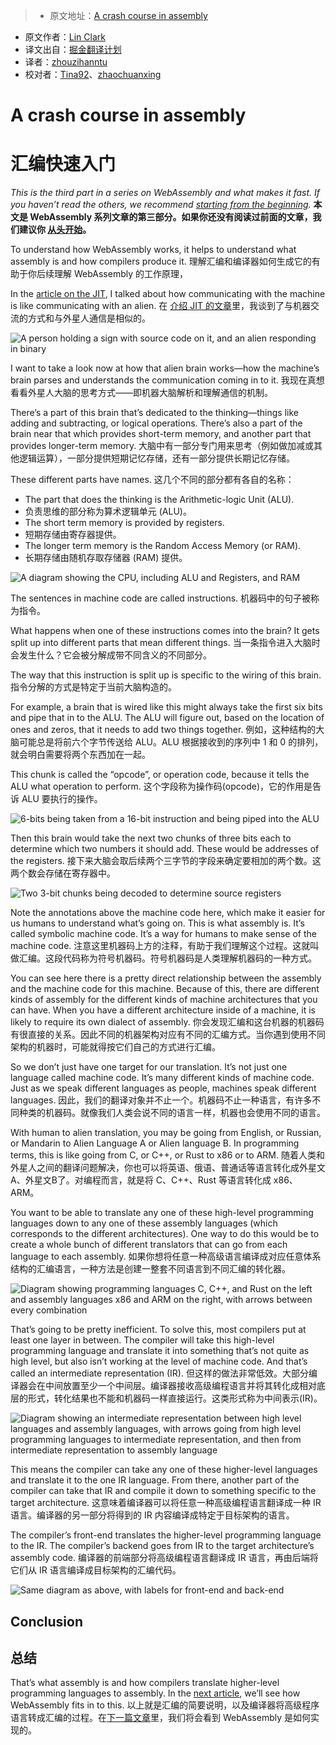 > * 原文地址：[A crash course in assembly](https://hacks.mozilla.org/2017/02/a-crash-course-in-assembly/)
* 原文作者：[Lin Clark](https://code-cartoons.com/@linclark)
* 译文出自：[掘金翻译计划](https://github.com/xitu/gold-miner)
* 译者：[zhouzihanntu](https://github.com/zhouzihanntu)
* 校对者：[Tina92](https://github.com/Tina92)、[zhaochuanxing](https://github.com/zhaochuanxing)
# A crash course in assembly
# 汇编快速入门

*This is the third part in a series on WebAssembly and what makes it fast. If you haven’t read the others, we recommend [starting from the beginning](https://hacks.mozilla.org/2017/02/a-cartoon-intro-to-webassembly/).*
**本文是 WebAssembly 系列文章的第三部分。如果你还没有阅读过前面的文章，我们建议你 [从头开始](https://hacks.mozilla.org/2017/02/a-cartoon-intro-to-webassembly/)。**

To understand how WebAssembly works, it helps to understand what assembly is and how compilers produce it.
理解汇编和编译器如何生成它的有助于你后续理解 WebAssembly 的工作原理，

In the [article on the JIT](https://hacks.mozilla.org/2017/02/a-crash-course-in-just-in-time-jit-compilers/), I talked about how communicating with the machine is like communicating with an alien.
在 [介绍 JIT 的文章](https://hacks.mozilla.org/2017/02/a-crash-course-in-just-in-time-jit-compilers/)里，我谈到了与机器交流的方式和与外星人通信是相似的。

![A person holding a sign with source code on it, and an alien responding in binary](https://2r4s9p1yi1fa2jd7j43zph8r-wpengine.netdna-ssl.com/files/2017/02/03-01-alien03-500x286.png)

I want to take a look now at how that alien brain works—how the machine’s brain parses and understands the communication coming in to it.
我现在真想看看外星人大脑的思考方式——即机器大脑解析和理解通信的机制。

There’s a part of this brain that’s dedicated to the thinking—things like adding and subtracting, or logical operations. There’s also a part of the brain near that which provides short-term memory, and another part that provides longer-term memory.
大脑中有一部分专门用来思考（例如做加减或其他逻辑运算），一部分提供短期记忆存储，还有一部分提供长期记忆存储。
 
These different parts have names.
这几个不同的部分都有各自的名称：

- The part that does the thinking is the Arithmetic-logic Unit (ALU).
- 负责思维的部分称为算术逻辑单元 (ALU)。
- The short term memory is provided by registers.
- 短期存储由寄存器提供。
- The longer term memory is the Random Access Memory (or RAM).
- 长期存储由随机存取存储器 (RAM) 提供。

![A diagram showing the CPU, including ALU and Registers, and RAM](https://2r4s9p1yi1fa2jd7j43zph8r-wpengine.netdna-ssl.com/files/2017/02/03-02-computer_architecture09-500x302.png)

The sentences in machine code are called instructions.
机器码中的句子被称为指令。

What happens when one of these instructions comes into the brain? It gets split up into different parts that mean different things.
当一条指令进入大脑时会发生什么？它会被分解成带不同含义的不同部分。

The way that this instruction is split up is specific to the wiring of this brain.
指令分解的方式是特定于当前大脑构造的。

For example, a brain that is wired like this might always take the first six bits and pipe that in to the ALU. The ALU will figure out, based on the location of ones and zeros, that it needs to add two things together.
例如，这种结构的大脑可能总是将前六个字节传送给 ALU。ALU 根据接收到的序列中 1 和 0 的排列，就会明白需要将两个东西加在一起。

This chunk is called the “opcode”, or operation code, because it tells the ALU what operation to perform.
这个字段称为操作码(opcode)，它的作用是告诉 ALU 要执行的操作。

![6-bits being taken from a 16-bit instruction and being piped into the ALU](https://2r4s9p1yi1fa2jd7j43zph8r-wpengine.netdna-ssl.com/files/2017/02/03-03-computer_architecture12-500x354.png)

Then this brain would take the next two chunks of three bits each to determine which two numbers it should add. These would be addresses of the registers.
接下来大脑会取后续两个三字节的字段来确定要相加的两个数。这两个数会存储在寄存器中。

![Two 3-bit chunks being decoded to determine source registers](https://2r4s9p1yi1fa2jd7j43zph8r-wpengine.netdna-ssl.com/files/2017/02/03-04-computer_architecture17-500x352.png)

Note the annotations above the machine code here, which make it easier for us humans to understand what’s going on. This is what assembly is. It’s called symbolic machine code. It’s a way for humans to make sense of the machine code.
注意这里机器码上方的注释，有助于我们理解这个过程。这就叫做汇编。这段代码称为符号机器码。符号机器码是人类理解机器码的一种方式。

You can see here there is a pretty direct relationship between the assembly and the machine code for this machine. Because of this, there are different kinds of assembly for the different kinds of machine architectures that you can have. When you have a different architecture inside of a machine, it is likely to require its own dialect of assembly.
你会发现汇编和这台机器的机器码有很直接的关系。因此不同的机器架构对应有不同的汇编方式。当你遇到使用不同架构的机器时，可能就得按它们自己的方式进行汇编。

So we don’t just have one target for our translation. It’s not just one language called machine code. It’s many different kinds of machine code. Just as we speak different languages as people, machines speak different languages.
因此，我们的翻译对象并不止一个。机器码不止一种语言，有许多不同种类的机器码。就像我们人类会说不同的语言一样，机器也会使用不同的语言。		

With human to alien translation, you may be going from English, or Russian, or Mandarin to Alien Language A or Alien language B. In programming terms, this is like going from C, or C++, or Rust to x86 or to ARM.
随着人类和外星人之间的翻译问题解决，你也可以将英语、俄语、普通话等语言转化成外星文A、外星文B了。对编程而言，就是将 C、C++、Rust 等语言转化成 x86、ARM。

You want to be able to translate any one of these high-level programming languages down to any one of these assembly languages (which corresponds to the different architectures). One way to do this would be to create a whole bunch of different translators that can go from each language to each assembly.
如果你想将任意一种高级语言编译成对应任意体系结构的汇编语言，一种方法是创建一整套不同语言到不同汇编的转化器。

![Diagram showing programming languages C, C++, and Rust on the left and assembly languages x86 and ARM on the right, with arrows between every combination](https://2r4s9p1yi1fa2jd7j43zph8r-wpengine.netdna-ssl.com/files/2017/02/03-05-langs05-500x308.png)

That’s going to be pretty inefficient. To solve this, most compilers put at least one layer in between. The compiler will take this high-level programming language and translate it into something that’s not quite as high level, but also isn’t working at the level of machine code. And that’s called an intermediate representation (IR).
但这样的做法非常低效。大部分编译器会在中间放置至少一个中间层。编译器接收高级编程语言并将其转化成相对底层的形式，转化结果也不能和机器码一样直接运行。这类形式称为中间表示(IR)。

![Diagram showing an intermediate representation between high level languages and assembly languages, with arrows going from high level programming languages to intermediate representation, and then from intermediate representation to assembly language](https://2r4s9p1yi1fa2jd7j43zph8r-wpengine.netdna-ssl.com/files/2017/02/03-06-langs06-500x317.png)

This means the compiler can take any one of these higher-level languages and translate it to the one IR language. From there, another part of the compiler can take that IR and compile it down to something specific to the target architecture. 
这意味着编译器可以将任意一种高级编程语言翻译成一种 IR 语言。编译器的另一部分将得到的 IR 内容编译成特定于目标架构的语言。

The compiler’s front-end translates the higher-level programming language to the IR. The compiler’s backend goes from IR to the target architecture’s assembly code.
编译器的前端部分将高级编程语言翻译成 IR 语言，再由后端将它们从 IR 语言编译成目标架构的汇编代码。

![Same diagram as above, with labels for front-end and back-end](https://2r4s9p1yi1fa2jd7j43zph8r-wpengine.netdna-ssl.com/files/2017/02/03-07-langs09-500x306.png)

## Conclusion
## 总结

That’s what assembly is and how compilers translate higher-level programming languages to assembly. In the [next article](https://hacks.mozilla.org/?p=30512), we’ll see how 
WebAssembly fits in to this.
以上就是汇编的简要说明，以及编译器将高级程序语言转成汇编的过程。在[下一篇文章](https://hacks.mozilla.org/?p=30512)里，我们将会看到 WebAssembly 是如何实现的。
